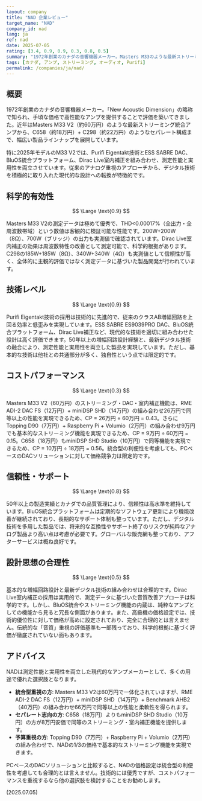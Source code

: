 ```yaml
---
layout: company
title: "NAD 企業レビュー"
target_name: "NAD"
company_id: nad
lang: ja
ref: nad
date: 2025-07-05
rating: [3.4, 0.9, 0.9, 0.3, 0.8, 0.5]
summary: "1972年創業のカナダの音響機器メーカー。Masters M33のような最新ストリーミング統合アンプでは、Purifi Eigentakt技術により THD<0.00017%という卓越した測定性能を実現。しかし価格面では、同等機能をPCベースのDACソリューション（RME ADI-2 + miniDSP SHD等）で半額以下で実現可能であり、統合型の利便性を考慮してもコストパフォーマンスは限定的。"
tags: [カナダ, アンプ, ストリーミング, オーディオ, Purifi]
permalink: /companies/ja/nad/
---
```


## 概要

1972年創業のカナダの音響機器メーカー。「New Acoustic Dimension」の略称で知られ、手頃な価格で高性能なアンプを提供することで評価を築いてきました。近年はMasters M33 V2（約60万円）のような最新ストリーミング統合アンプから、C658（約18万円）+ C298（約22万円）のようなセパレート構成まで、幅広い製品ラインナップを展開しています。

特に2025年モデルのM33 V2では、Purifi Eigentakt技術とESS SABRE DAC、BluOS統合プラットフォーム、Dirac Live室内補正を組み合わせ、測定性能と実用性を両立させています。従来のアナログ重視のアプローチから、デジタル技術を積極的に取り入れた現代的な設計への転換が特徴的です。

## 科学的有効性

$$ \Large \text{0.9} $$

Masters M33 V2の測定データは極めて優秀で、THD<0.00017%（全出力・全周波数帯域）という数値は客観的に検証可能な性能です。200W+200W（8Ω）、700W（ブリッジ）の出力も実測値で確認されています。Dirac Live室内補正の効果は周波数特性の改善として測定可能で、科学的根拠があります。C298の185W+185W（8Ω）、340W+340W（4Ω）も実測値として信頼性が高く、全体的に主観的評価ではなく測定データに基づいた製品開発が行われています。

## 技術レベル

$$ \Large \text{0.9} $$

Purifi Eigentakt技術の採用は技術的に先進的で、従来のクラスAB増幅回路を上回る効率と低歪みを実現しています。ESS SABRE ES9039PRO DAC、BluOS統合プラットフォーム、Dirac Live補正など、現代的な技術を適切に組み合わせた設計は高く評価できます。50年以上の増幅回路設計経験と、最新デジタル技術の融合により、測定性能と実用性を両立した製品を実現しています。ただし、基本的な技術は他社との共通部分が多く、独自性という点では限定的です。

## コストパフォーマンス

$$ \Large \text{0.3} $$

Masters M33 V2（60万円）のストリーミング・DAC・室内補正機能は、RME ADI-2 DAC FS（12万円）+ miniDSP SHD（14万円）の組み合わせ26万円で同等以上の性能を実現できるため、CP = 26万円 ÷ 60万円 = 0.43。さらにTopping D90（7万円）+ Raspberry Pi + Volumio（2万円）の組み合わせ9万円でも基本的なストリーミング機能を実現できるため、CP = 9万円 ÷ 60万円 = 0.15。C658（18万円）もminiDSP SHD Studio（10万円）で同等機能を実現できるため、CP = 10万円 ÷ 18万円 = 0.56。統合型の利便性を考慮しても、PCベースのDACソリューションに対して価格競争力は限定的です。

## 信頼性・サポート

$$ \Large \text{0.8} $$

50年以上の製造実績とカナダでの品質管理により、信頼性は高水準を維持しています。BluOS統合プラットフォームは定期的なソフトウェア更新により機能改善が継続されており、長期的なサポート体制も整っています。ただし、デジタル技術を多用した製品では、将来的な互換性やサポート終了のリスクが純粋なアナログ製品より高い点は考慮が必要です。グローバルな販売網も整っており、アフターサービスは概ね良好です。

## 設計思想の合理性

$$ \Large \text{0.5} $$

基本的な増幅回路設計と最新デジタル技術の組み合わせは合理的です。Dirac Live室内補正の採用は実用的で、測定データに基づいた音質改善アプローチは科学的です。しかし、BluOS統合やストリーミング機能の内蔵は、純粋なアンプとしての機能から見ると冗長な側面があります。また、高級機の価格設定では、技術的優位性に対して価格が高めに設定されており、完全に合理的とは言えません。伝統的な「音質」重視の評価基準も一部残っており、科学的根拠に基づく評価が徹底されていない面もあります。

## アドバイス

NADは測定性能と実用性を両立した現代的なアンプメーカーとして、多くの用途で優れた選択肢となります。

- **統合型重視の方**: Masters M33 V2は60万円で一体化されていますが、RME ADI-2 DAC FS（12万円）+ miniDSP SHD（14万円）+ Benchmark AHB2（40万円）の組み合わせ66万円で同等以上の性能と柔軟性を得られます。
- **セパレート志向の方**: C658（18万円）よりもminiDSP SHD Studio（10万円）の方が8万円安価で同等のストリーミング・室内補正機能を提供します。
- **予算重視の方**: Topping D90（7万円）+ Raspberry Pi + Volumio（2万円）の組み合わせで、NADの1/3の価格で基本的なストリーミング機能を実現できます。

PCベースのDACソリューションと比較すると、NADの価格設定は統合型の利便性を考慮しても合理的とは言えません。技術的には優秀ですが、コストパフォーマンスを重視するなら他の選択肢を検討することをお勧めします。

(2025.07.05)
